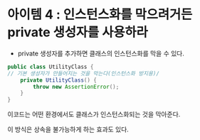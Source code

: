 # 아이템 4 : 인스턴스화를 막으려거든 private 생성자를 사용하라

- private 생성자를 추가하면 클래스의 인스턴스화를 막을 수 있다.

```java
public class UtilityClass {
// 기본 생성자가 만들어지는 것을 막는다(인스턴스화 방지용)/
	private UtilityClass() {
		throw new AssertionError();
	}
}

```

이코드는 어떤 환경에서도 클래스가 인스턴스화되는 것을 막아준다.

이 방식은 상속을 불가능하게 하는 효과도 있다.
